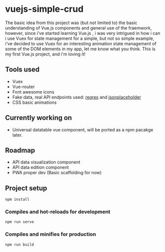 # vuejs-simple-crud
The basic idea from this project was (but not limited to) the basic understanding of Vue.js components and general use of the fraemwork, however, since i've started learning Vue.js , i was very intrigued in how i can i use Vuex for state management for a simple, but not so simple example, i've decided to use Vuex for an interesting animation state management of some of the DOM elements in my app, let me know what you think. This is my first Vue.js project, and i'm loving it! 
## Tools used
* Vuex
* Vue-router
* Font awesome icons
* Fake data, real API endpoints used: [reqres](https://reqres.in/)  and [jsonplaceholder](https://jsonplaceholder.typicode.com/)
* CSS basic animations
## Currently working on
* Universal datatable vue component, will be ported as a npm pacakge later.
## Roadmap
* API data visualization component
* API data edition component
* PWA proper dev (Basic scaffolding for now)
## Project setup
```
npm install
```
### Compiles and hot-reloads for development
```
npm run serve
```
### Compiles and minifies for production
```
npm run build
```



